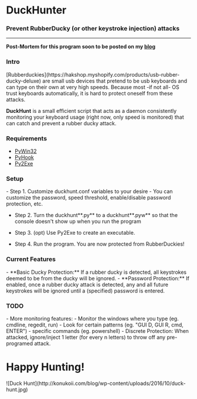 <h1>DuckHunter</h1>
<h3>Prevent RubberDucky (or other keystroke injection) attacks</h3>
<hr>

**Post-Mortem for this program soon to be posted on my [blog](http://www.konukoii.com/blog)**

<h3>Intro</h3>
[Rubberduckies](https://hakshop.myshopify.com/products/usb-rubber-ducky-deluxe) are small usb devices that pretend to be usb keyboards and can type on their own at very high speeds. Because most -if not all- OS trust keyboards automatically, it is hard to protect oneself from these attacks.

**DuckHunt** is a small efficient script that acts as a daemon consistently monitoring your keyboard usage (right now, only speed is monitored) that can catch and prevent a rubber ducky attack.

<h3>Requirements</h3>
 
- [PyWin32](http://starship.python.net/~skippy/win32/Downloads.html)
- [PyHook](https://sourceforge.net/projects/pyhook/)
- [Py2Exe](http://py2exe.org/)


<h3>Setup</h3>
- Step 1. Customize duckhunt.conf variables to your desire
 - You can customize the password, speed threshold, enable/disable password protection, etc.

- Step 2. Turn the duckhunt**.py** to a duckhunt**.pyw** so that the console doesn't show up when you run the program

- Step 3. (opt) Use Py2Exe to create an executable.

- Step 4. Run the program. You are now protected from RubberDuckies!

<h3>Current Features</h3>
- **Basic Ducky Protection:** If a rubber ducky is detected, all keystrokes deemed to be from the ducky will be ignored.
- **Password Protection:** If enabled, once a rubber ducky attack is detected, any and all future keystrokes will be ignored until a (specified) password is entered.

<h3>TODO</h3>
- More monitoring features: 
 - Monitor the windows where you type (eg. cmdline, regedit, run)
 - Look for certain patterns (eg. "GUI D, GUI R, cmd, ENTER")
 - specific commands (eg. powershell)
- Discrete Protection: When attacked, ignore/inject 1 letter (for every n letters) to throw off any pre-programed attack.
 
 <h1>Happy Hunting!</h1>
![Duck Hunt](http://konukoii.com/blog/wp-content/uploads/2016/10/duck-hunt.jpg)
